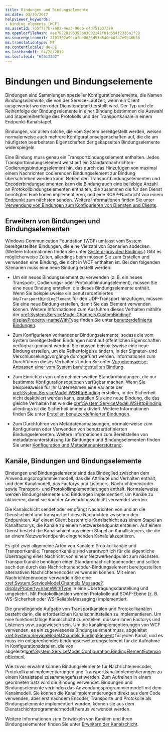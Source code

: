 ```yaml
---
title: Bindungen und Bindungselemente
ms.date: 03/30/2017
helpviewer_keywords:
- binding elements [WCF]
ms.assetid: 765ff77b-7682-4ea3-90eb-e4d751e37379
ms.openlocfilehash: eae78220196395ba3002141f01d554f2335a1f28
ms.sourcegitcommit: 2701302a99cafbe0d86d53d540eb0fa7e9b46b36
ms.translationtype: MT
ms.contentlocale: de-DE
ms.lasthandoff: 04/28/2019
ms.locfileid: "64613362"
---
```

# <a name="bindings-and-binding-elements"></a>Bindungen und Bindungselemente
Bindungen sind Sammlungen spezieller Konfigurationselemente, die Namen *Bindungselemente*, die von der Service-Laufzeit, wenn ein Client ausgewertet werden oder Dienstendpunkt erstellt wird. Der Typ und die Reihenfolge der Bindungselemente in einer Bindung bestimmen die Auswahl und Stapelreihenfolge des Protokolls und der Transportkanäle in einem Endpunkt-Kanalstapel.  
  
 Bindungen, vor allem solche, die vom System bereitgestellt werden, weisen normalerweise auch mehrere Konfigurationseigenschaften auf, die die am häufigsten bearbeiteten Eigenschaften der gekapselten Bindungselemente widerspiegeln.  
  
 Eine Bindung muss genau ein Transportbindungselement enthalten. Jedes Transportbindungselement weist auf ein Standardnachrichten-Codierungsbindungselement hin, das durch das Hinzufügen von maximal einem Nachrichten codierenden Bindungselement zur Bindung überschrieben werden kann. Neben den Transportbindungselementen und Encoderbindungselementen kann die Bindung auch eine beliebige Anzahl an Protokollbindungselementen enthalten, die zusammen die für den Dienst benötigten Funktionen implementieren, und eine SOAP-Nachricht von einem Endpunkt zum nächsten senden. Weitere Informationen finden Sie unter [Verwendung von Bindungen zum Konfigurieren von Diensten und Clients](../../../../docs/framework/wcf/using-bindings-to-configure-services-and-clients.md).  
  
## <a name="extending-bindings-and-binding-elements"></a>Erweitern von Bindungen und Bindungselementen  
 Windows Communication Foundation (WCF) umfasst vom System bereitgestellten Bindungen, die eine Vielzahl von Szenarien abdecken. (Weitere Informationen finden Sie unter [System-provided Bindings](../../../../docs/framework/wcf/system-provided-bindings.md).) Gibt es möglicherweise Zeiten, allerdings beim müssen Sie zum Erstellen und verwenden eine Bindung, die nicht in WCF enthalten ist. Bei den folgenden Szenarien muss eine neue Bindung erstellt werden:  
  
- Um ein neues Bindungselement zu verwenden (z. B. ein neues Transport-, Codierungs- oder Protokollbindungselement), müssen Sie eine neue Bindung erstellen, die dieses Bindungselemente enthält. Wenn Sie beispielsweise ein benutzerdefiniertes `UdpTransportBindingElement` für den UDP-Transport hinzufügen, müssen Sie eine neue Bindung erstellen, damit Sie das Element verwenden können. Weitere Informationen zum Ausführen dieses Verhalten mithilfe der <xref:System.ServiceModel.Channels.CustomBinding?displayProperty=nameWithType> finden Sie unter [benutzerdefinierte Bindungen](../../../../docs/framework/wcf/extending/custom-bindings.md).  
  
- Zum Konfigurieren vorhandener Bindungselemente, sodass die vom System bereitgestellten Bindungen nicht auf öffentlichen Eigenschaften verfügbar gemacht werden. Sie müssen beispielsweise eine neue Bindung erstellen, um die Reihenfolge zu ändern, in der Signatur- und Verschlüsselungsvorgänge durchgeführt werden. Informationen zum Durchführen dieses Verhaltens finden Sie unter [Vorgehensweise: Anpassen einer vom System bereitgestellten Bindung](../../../../docs/framework/wcf/extending/how-to-customize-a-system-provided-binding.md).  
  
- Zum Einrichten von unternehmensweiten Standardbindungen, die nur bestimmte Konfigurationsoptionen verfügbar machen. Wenn Sie beispielsweise für Ihr Unternehmen eine Variante der <xref:System.ServiceModel.WSHttpBinding> erstellen, in der Sicherheit nicht deaktiviert werden kann, erstellen Sie eine neue Bindung, die das gleiche Verhalten hat wie die <xref:System.ServiceModel.WSHttpBinding>, allerdings ist die Sicherheit immer aktiviert. Weitere Informationen finden Sie unter [Erstellen benutzerdefinierter Bindungen](../../../../docs/framework/wcf/extending/creating-user-defined-bindings.md).  
  
- Zum Durchführen von Metadatenanpassungen, normalerweise zum Konfigurieren oder Verwenden von benutzerdefinierten Bindungselementen. Weitere Informationen zum Bereitstellen von metadatenunterstützung für Bindungen und Bindungselementen finden Sie unter [Konfiguration und Metadatenunterstützung](../../../../docs/framework/wcf/extending/configuration-and-metadata-support.md).  

## <a name="channels-bindings-and-binding-elements"></a>Kanäle, Bindungen und Bindungselemente  
 Bindungen und Bindungselemente sind das Bindeglied zwischen dem Anwendungsprogrammiermodell, das die Attribute und Verhalten enthält, und dem Kanalmodell, das Factorys und Listeners, Nachrichtenencoder sowie Transport- und Protokollimplementierungen enthält. Normalerweise werden Bindungselemente und Bindungen implementiert, um Kanäle zu aktivieren, damit sie von der Anwendungsschicht verwendet werden.  
  
 Die Kanalschicht sendet oder empfängt Nachrichten von und an die Dienstschicht und transportiert diese Nachrichten zwischen den Endpunkten. Auf einem Client besteht die Kanalschicht aus einem Stapel an Kanalfactorys, die Kanäle zu einem Netzwerkendpunkt erstellen. Auf einem Dienst besteht die Kanalschicht aus einem Stapel an Kanallisteners, die die an einem Netzwerkendpunkt eingehenden Kanäle akzeptieren.  
  
 Es gibt zwei allgemeine Arten von Kanälen: Protokollkanäle und Transportkanäle. Transportkanäle sind verantwortlich für die eigentliche Übertragung einer Nachricht von einem Netzwerkendpunkt zum nächsten. Transportkanäle benötigen einen Standardnachrichtenencoder und sollten auch den durch das Nachrichtenencoder-Bindungselement bereitgestellten alternativen Nachrichtenencoder verwenden können. Mit einen Nachrichtenencoder verwandeln Sie eine <xref:System.ServiceModel.Channels.Message?displayProperty=nameWithType> in eine Übertragungsdarstellung und umgekehrt. Mit Protokollkanälen werden Protokolle auf SOAP-Ebene (z. B. WS-Sicherheit oder WS-ReliableMessaging) implementiert.  
  
 Die grundlegende Aufgabe von Transportkanälen und Protokollkanälen besteht darin, die erforderlichen Kanalschnittstellen zu implementieren. Um eine funktionsfähige Kanalschicht zu erstellen, müssen ihnen Factorys und Listeners usw. zugewiesen sein. Um die kanalimplementierungen von WCF verwenden, es ein zugewiesenes Bindungselement muss, abgeleitet <xref:System.ServiceModel.Channels.BindingElement> für jeden Kanal, und es muss ein entsprechendes bindungserweiterungselement für die Aufnahme in Konfigurationsdateien, die von abgeleitet<xref:System.ServiceModel.Configuration.BindingElementExtensionElement>.  
  
 Wie zuvor erwähnt können Bindungselemente für Nachrichtenencoder, Protokollkanalimplementierungen und Transportkanalimplementierungen zu einem Kanalstapel zusammengefasst werden. Zum Aufreihen in einem geordneten Satz wird die Bindung verwendet. Bindungen und Bindungselemente verbinden das Anwendungsprogrammiermodell mit dem Kanalmodell. Sie können die Kanalimplementierungen direkt aus dem Code verwenden, aber erst nachdem Encoder, Transporte und Protokolle als Bindungselemente implementiert wurden, können sie aus dem Dienstschichtprogrammiermodell heraus verwendet werden.  
  
 Weitere Informationen zum Entwickeln von Kanälen und ihren Bindungselementen finden Sie unter [Erweitern der Kanalschicht](../../../../docs/framework/wcf/extending/extending-the-channel-layer.md).
